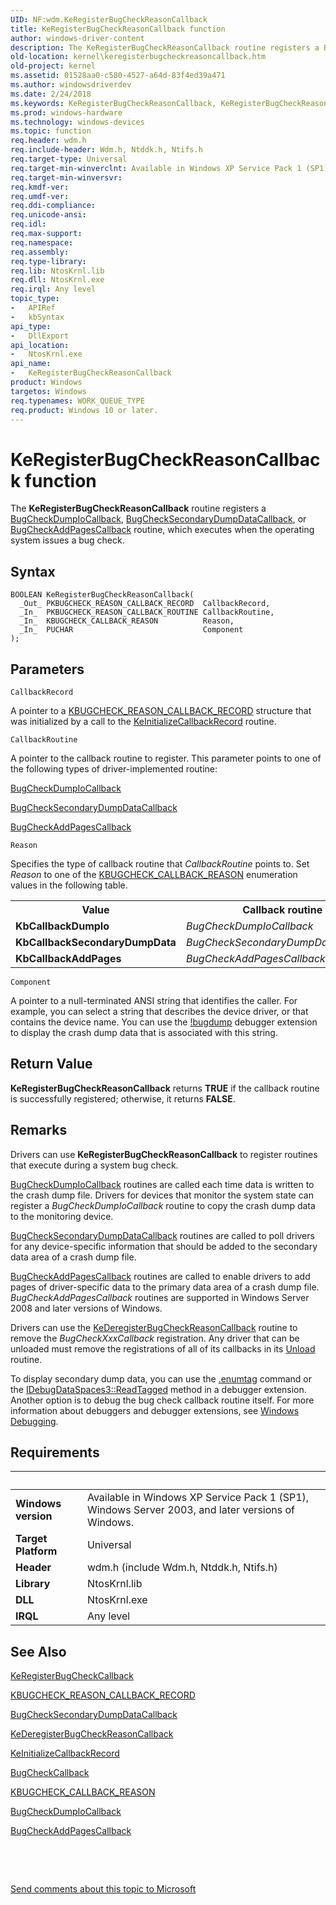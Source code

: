 ```yaml
---
UID: NF:wdm.KeRegisterBugCheckReasonCallback
title: KeRegisterBugCheckReasonCallback function
author: windows-driver-content
description: The KeRegisterBugCheckReasonCallback routine registers a BugCheckDumpIoCallback, BugCheckSecondaryDumpDataCallback, or BugCheckAddPagesCallback routine, which executes when the operating system issues a bug check.
old-location: kernel\keregisterbugcheckreasoncallback.htm
old-project: kernel
ms.assetid: 01528aa0-c580-4527-a64d-83f4ed39a471
ms.author: windowsdriverdev
ms.date: 2/24/2018
ms.keywords: KeRegisterBugCheckReasonCallback, KeRegisterBugCheckReasonCallback routine [Kernel-Mode Driver Architecture], k105_6b2fbc25-072d-470f-9860-e820e60cdf90.xml, kernel.keregisterbugcheckreasoncallback, wdm/KeRegisterBugCheckReasonCallback
ms.prod: windows-hardware
ms.technology: windows-devices
ms.topic: function
req.header: wdm.h
req.include-header: Wdm.h, Ntddk.h, Ntifs.h
req.target-type: Universal
req.target-min-winverclnt: Available in Windows XP Service Pack 1 (SP1), Windows Server 2003, and later versions of Windows.
req.target-min-winversvr: 
req.kmdf-ver: 
req.umdf-ver: 
req.ddi-compliance: 
req.unicode-ansi: 
req.idl: 
req.max-support: 
req.namespace: 
req.assembly: 
req.type-library: 
req.lib: NtosKrnl.lib
req.dll: NtosKrnl.exe
req.irql: Any level
topic_type:
-	APIRef
-	kbSyntax
api_type:
-	DllExport
api_location:
-	NtosKrnl.exe
api_name:
-	KeRegisterBugCheckReasonCallback
product: Windows
targetos: Windows
req.typenames: WORK_QUEUE_TYPE
req.product: Windows 10 or later.
---
```



# KeRegisterBugCheckReasonCallback function
The <b>KeRegisterBugCheckReasonCallback</b> routine registers a <a href="https://msdn.microsoft.com/library/windows/hardware/ff540677">BugCheckDumpIoCallback</a>, <a href="https://msdn.microsoft.com/library/windows/hardware/ff540679">BugCheckSecondaryDumpDataCallback</a>, or <a href="..\wdm\nc-wdm-kbugcheck_reason_callback_routine.md">BugCheckAddPagesCallback</a> routine, which executes when the operating system issues a bug check.

## Syntax

````
BOOLEAN KeRegisterBugCheckReasonCallback(
  _Out_ PKBUGCHECK_REASON_CALLBACK_RECORD  CallbackRecord,
  _In_  PKBUGCHECK_REASON_CALLBACK_ROUTINE CallbackRoutine,
  _In_  KBUGCHECK_CALLBACK_REASON          Reason,
  _In_  PUCHAR                             Component
);
````

## Parameters

`CallbackRecord`

A pointer to a <a href="https://msdn.microsoft.com/library/windows/hardware/ff551873">KBUGCHECK_REASON_CALLBACK_RECORD</a> structure that was initialized by a call to the <a href="https://msdn.microsoft.com/library/windows/hardware/ff552109">KeInitializeCallbackRecord</a> routine.

`CallbackRoutine`

A pointer to the callback routine to register. This parameter points to one of the following types of driver-implemented routine: 


<a href="https://msdn.microsoft.com/library/windows/hardware/ff540677">BugCheckDumpIoCallback</a>



<a href="https://msdn.microsoft.com/library/windows/hardware/ff540679">BugCheckSecondaryDumpDataCallback</a>



<a href="..\wdm\nc-wdm-kbugcheck_reason_callback_routine.md">BugCheckAddPagesCallback</a>

`Reason`

Specifies the type of callback routine that <i>CallbackRoutine</i> points to. Set <i>Reason</i> to one of the <a href="..\wdm\ne-wdm-_kbugcheck_callback_reason.md">KBUGCHECK_CALLBACK_REASON</a> enumeration values in the following table.

<table>
<tr>
<th>Value</th>
<th>Callback routine</th>
</tr>
<tr>
<td>
<b>KbCallbackDumpIo</b>

</td>
<td>
<i>BugCheckDumpIoCallback</i>

</td>
</tr>
<tr>
<td>
<b>KbCallbackSecondaryDumpData</b>

</td>
<td>
<i>BugCheckSecondaryDumpDataCallback</i>

</td>
</tr>
<tr>
<td>
<b>KbCallbackAddPages</b>

</td>
<td>
<i>BugCheckAddPagesCallback</i>

</td>
</tr>
</table>

`Component`

A pointer to a null-terminated ANSI string that identifies the caller. For example, you can select a string that describes the device driver, or that contains the device name. You can use the <a href="http://go.microsoft.com/fwlink/p/?linkid=165502">!bugdump</a> debugger extension to display the crash dump data that is associated with this string.


## Return Value

<b>KeRegisterBugCheckReasonCallback</b> returns <b>TRUE</b> if the callback routine is successfully registered; otherwise, it returns <b>FALSE</b>.

## Remarks

Drivers can use <b>KeRegisterBugCheckReasonCallback</b> to register routines that execute during a system bug check.


<a href="https://msdn.microsoft.com/library/windows/hardware/ff540677">BugCheckDumpIoCallback</a> routines are called each time data is written to the crash dump file. Drivers for devices that monitor the system state can register a <i>BugCheckDumpIoCallback</i> routine to copy the crash dump data to the monitoring device.


<a href="https://msdn.microsoft.com/library/windows/hardware/ff540679">BugCheckSecondaryDumpDataCallback</a> routines are called to poll drivers for any device-specific information that should be added to the secondary data area of a crash dump file.


<a href="..\wdm\nc-wdm-kbugcheck_reason_callback_routine.md">BugCheckAddPagesCallback</a> routines are called to enable drivers to add pages of driver-specific data to the primary data area of a crash dump file. <i>BugCheckAddPagesCallback</i> routines are supported in Windows Server 2008 and later versions of Windows.

Drivers can use the <a href="..\wdm\nf-wdm-kederegisterbugcheckreasoncallback.md">KeDeregisterBugCheckReasonCallback</a> routine to remove the <i>BugCheckXxxCallback</i> registration. Any driver that can be unloaded must remove the registrations of all of its callbacks in its <a href="https://msdn.microsoft.com/library/windows/hardware/ff564886">Unload</a> routine.

To display secondary dump data, you can use the <a href="http://go.microsoft.com/fwlink/p/?linkid=165501">.enumtag</a> command or the <a href="http://go.microsoft.com/fwlink/p/?linkid=165500">IDebugDataSpaces3::ReadTagged</a> method in a debugger extension. Another option is to debug the bug check callback routine itself. For more information about debuggers and debugger extensions, see <a href="https://msdn.microsoft.com/938ef180-84de-442f-9b6c-1138c2fc8d5a">Windows Debugging</a>.

## Requirements
| &nbsp; | &nbsp; |
| ---- |:---- |
| **Windows version** | Available in Windows XP Service Pack 1 (SP1), Windows Server 2003, and later versions of Windows.  |
| **Target Platform** | Universal |
| **Header** | wdm.h (include Wdm.h, Ntddk.h, Ntifs.h) |
| **Library** | NtosKrnl.lib |
| **DLL** | NtosKrnl.exe |
| **IRQL** | Any level |

## See Also

<a href="..\wdm\nf-wdm-keregisterbugcheckcallback.md">KeRegisterBugCheckCallback</a>



<a href="https://msdn.microsoft.com/library/windows/hardware/ff551873">KBUGCHECK_REASON_CALLBACK_RECORD</a>



<a href="https://msdn.microsoft.com/library/windows/hardware/ff540679">BugCheckSecondaryDumpDataCallback</a>



<a href="..\wdm\nf-wdm-kederegisterbugcheckreasoncallback.md">KeDeregisterBugCheckReasonCallback</a>



<a href="https://msdn.microsoft.com/library/windows/hardware/ff552109">KeInitializeCallbackRecord</a>



<a href="..\wdm\nc-wdm-kbugcheck_callback_routine.md">BugCheckCallback</a>



<a href="..\wdm\ne-wdm-_kbugcheck_callback_reason.md">KBUGCHECK_CALLBACK_REASON</a>



<a href="https://msdn.microsoft.com/library/windows/hardware/ff540677">BugCheckDumpIoCallback</a>



<a href="..\wdm\nc-wdm-kbugcheck_reason_callback_routine.md">BugCheckAddPagesCallback</a>



 

 

<a href="mailto:wsddocfb@microsoft.com?subject=Documentation%20feedback [kernel\kernel]:%20KeRegisterBugCheckReasonCallback routine%20 RELEASE:%20(2/24/2018)&amp;body=%0A%0APRIVACY STATEMENT%0A%0AWe use your feedback to improve the documentation. We don't use your email address for any other purpose, and we'll remove your email address from our system after the issue that you're reporting is fixed. While we're working to fix this issue, we might send you an email message to ask for more info. Later, we might also send you an email message to let you know that we've addressed your feedback.%0A%0AFor more info about Microsoft's privacy policy, see http://privacy.microsoft.com/en-us/default.aspx." title="Send comments about this topic to Microsoft">Send comments about this topic to Microsoft</a>